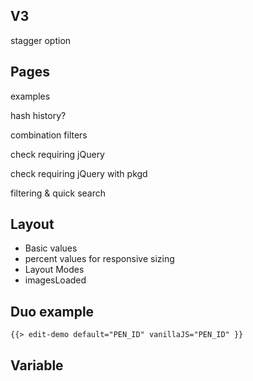## V3

<!-- remove jQuery -->

stagger option

## Pages

examples

hash history?

combination filters

check requiring jQuery

check requiring jQuery with pkgd

filtering & quick search

## Layout

+ Basic values
+ percent values for responsive sizing
+ Layout Modes
+ imagesLoaded

## Duo example

<div class="duo example">
  <div class="duo__cell example__code">
    
  </div>
  <div class="duo__cell example__demo">
    
    {{> edit-demo default="PEN_ID" vanillaJS="PEN_ID" }}
  </div>
</div>

## Variable

<p class="variable">
  <code class="variable__code"></code>
  <span class="variable__type"></span>
  <span class="variable__description"></span>
</p>
